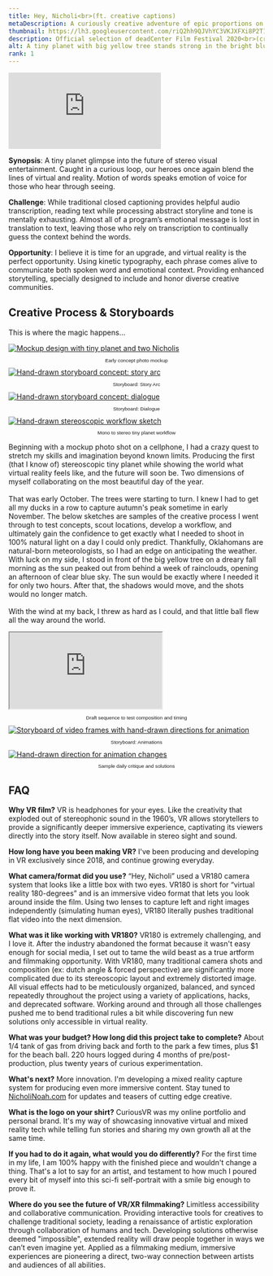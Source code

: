 ```yaml
---
title: Hey, Nicholi<br>(ft. creative captions)
metaDescription: A curiously creative adventure of epic proportions on the tiniest of tiny planets
thumbnail: https://lh3.googleusercontent.com/riQ2hh9QJVhYC3VKJXFXi8P2T14JsKx5HrUUfbFpSqA3mhkG9YzONTBbeVDt4H9DPAZ8o9pIfDU0-KOYuiaJPaJO2ugpXZhis4q1z8ZO1zMRPJJ5AEHD4fov2obpwSuig_W3xebmVw=w2400
description: Official selection of deadCenter Film Festival 2020<br>(cross your eyes to view in 3D)
alt: A tiny planet with big yellow tree stands strong in the bright blue sky. Our hero, Nicholi, stands on the planet giving an enthusiastic thumbs up to a giant Nicholi watching over the tiny explorer, also with an enthusiastic thumbs up and big smile.
rank: 1
---
```


<iframe
  class="video"
  src="https://www.youtube.com/embed/ikTx-05dJ7M"
  frameborder="0"
  allow="accelerometer; autoplay; encrypted-media; gyroscope;"
  allowfullscreen></iframe>


<!-- <iframe src="https://www.youtube.com/embed/ikTx-05dJ7M" class="youtube-iframe"></iframe> -->


**Synopsis**: A tiny planet glimpse into the future of stereo visual entertainment. Caught in a curious loop, our heroes once again blend the lines of virtual and reality. Motion of words speaks emotion of voice for those who hear through seeing.

**Challenge**: While traditional closed captioning provides helpful audio transcription, reading text while processing abstract storyline and tone is mentally exhausting. Almost all of a program’s emotional message is lost in translation to text, leaving those who rely on transcription to continually guess the context behind the words.

**Opportunity**: I believe it is time for an upgrade, and virtual reality is the perfect opportunity. Using kinetic typography, each phrase comes alive to communicate both spoken word and emotional context. Providing enhanced storytelling, specially designed to include and honor diverse creative communities.


## **Creative Process & Storyboards**
This is where the magic happens...
<div class="row">
  <div class="col-md-3">
    <a href= "https://lh3.googleusercontent.com/liZZGdEzPuqY99PD0NsuBiWS_qAJS-x6KYAURn5X7sBs0u5zXvIHHSfIw8AKeV1hM4_WSgJ0mtqL0xNRoGdxSbeWSglIa2_h6UMxbFcimHrSGJy0Sk_qd2pLfwP83FspdtjvFUG5gQ=w2400">
      <img src="https://lh3.googleusercontent.com/liZZGdEzPuqY99PD0NsuBiWS_qAJS-x6KYAURn5X7sBs0u5zXvIHHSfIw8AKeV1hM4_WSgJ0mtqL0xNRoGdxSbeWSglIa2_h6UMxbFcimHrSGJy0Sk_qd2pLfwP83FspdtjvFUG5gQ=w2400" alt="Mockup design with tiny planet and two Nicholis">
      </img>
    </a>
    <p style="font-family: arial; font-size: .7em; text-align: center">Early concept photo mockup</p>
  </div>

  <div class="col-md-3">
   <a href= "https://lh3.googleusercontent.com/ew98g6CxTYe6onS84O-4yZPRZ5AJdq7PZ04TriS77jFcPNvEBzwE7pFa0sDakEhoSq0scYdrgl8zeo-zhaLhkW0Bgyv5gL-0T34hD-BC9P8FZEo-voxfvIPQhl6xMmEZDMU-U6WHnQ=w2400">
      <img src="https://lh3.googleusercontent.com/ew98g6CxTYe6onS84O-4yZPRZ5AJdq7PZ04TriS77jFcPNvEBzwE7pFa0sDakEhoSq0scYdrgl8zeo-zhaLhkW0Bgyv5gL-0T34hD-BC9P8FZEo-voxfvIPQhl6xMmEZDMU-U6WHnQ=w2400" alt="Hand-drawn storyboard concept: story arc">
      </img>
    </a>
    <p style="font-family: arial; font-size: .7em; text-align: center">Storyboard: Story Arc</p>
  </div>

  <div class="col-md-3">
    <a href= "https://lh3.googleusercontent.com/7G0qHZAW-i5OxUQuorclOm5F967BCsN-r3kgjU7ciAfeFFPD2HavTUdA7F-dTmQJzLS_NU2NCLXNlvWGxkoRDrDpFjTNzmq2woub8I9ejnkuN17tX5D-OJMcUQrPHDl6I4XWdhxETQ=w2400">
      <img src="https://lh3.googleusercontent.com/7G0qHZAW-i5OxUQuorclOm5F967BCsN-r3kgjU7ciAfeFFPD2HavTUdA7F-dTmQJzLS_NU2NCLXNlvWGxkoRDrDpFjTNzmq2woub8I9ejnkuN17tX5D-OJMcUQrPHDl6I4XWdhxETQ=w2400" alt="Hand-drawn storyboard concept: dialogue">
      </img>
    </a>
    <p style="font-family: arial; font-size: .7em; text-align: center">Storyboard: Dialogue</p>
  </div>

  <div class="col-md-3">
    <a href= "https://lh3.googleusercontent.com/JHii8NgANCSCSxcD-TYD_vrPEjMZFxEsUm_zEQMioLFXbTocETwGkoyOzst1NoaCcf2xiXdnIg4prmRj70Mo_y3YGud0mKQY84yllhqr81btSbsUybJl0-mO7tnwkA3lmFZnW-Wvrw=w2400">
      <img src="https://lh3.googleusercontent.com/JHii8NgANCSCSxcD-TYD_vrPEjMZFxEsUm_zEQMioLFXbTocETwGkoyOzst1NoaCcf2xiXdnIg4prmRj70Mo_y3YGud0mKQY84yllhqr81btSbsUybJl0-mO7tnwkA3lmFZnW-Wvrw=w2400" alt="Hand-drawn stereoscopic workflow sketch">
      </img>
    </a>
    <p style="font-family: arial; font-size: .7em; text-align: center">Mono to stereo tiny planet workflow</p>
  </div>
</div>

Beginning with a mockup photo shot on a cellphone, I had a crazy quest to stretch my skills and imagination beyond known limits. Producing the first (that I know of) stereoscopic tiny planet while showing the world what virtual reality feels like, and the future will soon be. Two dimensions of myself collaborating on the most beautiful day of the year.\
\
That was early October. The trees were starting to turn. I knew I had to get all my ducks in a row to capture autumn's peak sometime in early November. The below sketches are samples of the creative process I went through to test concepts, scout locations, develop a workflow, and ultimately gain the confidence to get exactly what I needed to shoot in 100% natural light on a day I could only predict. Thankfully, Oklahomans are natural-born meteorologists, so I had an edge on anticipating the weather. With luck on my side, I stood in front of the big yellow tree on a dreary fall morning as the sun peaked out from behind a week of rainclouds, opening an afternoon of clear blue sky. The sun would be exactly where I needed it for only two hours. After that, the shadows would move, and the shots would no longer match.\
\
With the wind at my back, I threw as hard as I could, and that little ball flew all the way around the world.

<div class="row">
  <div class="col-md-6">
    <iframe src="https://www.youtube.com/embed/BkyI5q8EkQQ" class="youtube-iframe"></iframe>
    <p style="font-family: arial; font-size: .7em; text-align: center">Draft sequence to test composition and timing</p>
  </div>

  <div class="col-md-3">
   <a href= "https://lh3.googleusercontent.com/s6qZkuTJOgg46ivrM-osBK9IpcJzPP71GH9vQHRBGTR676BVXm_eCiNABY_ydwyDYsO2U8iu-Wt_eLIFNuFIskP4GtvRYbs4vyn5QdwC8nWYsSNFCPgSJdJ01khjOCdZA4MJ0d_rwQ=w2400">
    <img src="https://lh3.googleusercontent.com/s6qZkuTJOgg46ivrM-osBK9IpcJzPP71GH9vQHRBGTR676BVXm_eCiNABY_ydwyDYsO2U8iu-Wt_eLIFNuFIskP4GtvRYbs4vyn5QdwC8nWYsSNFCPgSJdJ01khjOCdZA4MJ0d_rwQ=w2400" alt="Storyboard of video frames with hand-drawn directions for animation">
    </img>
    </a>
    <p style="font-family: arial; font-size: .7em; text-align: center">Storyboard: Animations</p>
  </div>

  <div class="col-md-3">
    <a href= "https://lh3.googleusercontent.com/4x8jiRTgb4-y-fsQC61CrUQ2_kBk8WWF70l-jcaaueeqXlQkrHy5nGGgpkcfLXYxCc2lYKEdIw7VgobcQbokp7E9PbW3tJ9uou6WQCR0kGrqaAiA_YfH8OccXFvEoT5KQ2UIHnPEkQ=w2400">
      <img src="https://lh3.googleusercontent.com/4x8jiRTgb4-y-fsQC61CrUQ2_kBk8WWF70l-jcaaueeqXlQkrHy5nGGgpkcfLXYxCc2lYKEdIw7VgobcQbokp7E9PbW3tJ9uou6WQCR0kGrqaAiA_YfH8OccXFvEoT5KQ2UIHnPEkQ=w2400" alt="Hand-drawn direction for animation changes">
      </img>
    </a>
    <p style="font-family: arial; font-size: .7em; text-align: center">Sample daily critique and solutions</p>
  </div>
</div>

## **FAQ**
**Why VR film?**
VR is headphones for your eyes. Like the creativity that exploded out of stereophonic sound in the 1960’s, VR allows storytellers to provide a significantly deeper immersive experience, captivating its viewers directly into the story itself. Now available in stereo sight and sound.

**How long have you been making VR?**
I've been producing and developing in VR exclusively since 2018, and continue growing everyday.

**What camera/format did you use?**
“Hey, Nicholi” used a VR180 camera system that looks like a little box with two eyes. VR180 is short for “virtual reality 180-degrees” and is an immersive video format that lets you look around inside the film. Using two lenses to capture left and right images independently (simulating human eyes), VR180 literally pushes traditional flat video into the next dimension.

**What was it like working with VR180?**
VR180 is extremely challenging, and I love it. After the industry abandoned the format because it wasn't easy enough for social media, I set out to tame the wild beast as a true artform and filmmaking opportunity. With VR180, many traditional camera shots and composition (ex: dutch angle & forced perspective) are significantly more complicated due to its stereoscopic layout and extremely distorted image. All visual effects had to be meticulously organized, balanced, and synced repeatedly throughout the project using a variety of applications, hacks, and deprecated software. Working around and through all those challenges pushed me to bend traditional rules a bit while discovering fun new solutions only accessible in virtual reality.

**What was your budget? How long did this project take to complete?**
About 1/4 tank of gas from driving back and forth to the park a few times, plus $1 for the beach ball. 220 hours logged during 4 months of pre/post-production, plus twenty years of curious experimentation.

**What's next?**
More innovation. I'm developing a mixed reality capture system for producing even more immersive content. Stay tuned to [NicholiNoah.com](https://nicholinoah.com/virtual-reality) for updates and teasers of cutting edge creative.

**What is the logo on your shirt?**
CuriousVR was my online portfolio and personal brand. It's my way of showcasing innovative virtual and mixed reality tech while telling fun stories and sharing my own growth all at the same time.

**If you had to do it again, what would you do differently?**
For the first time in my life, I am 100% happy with the finished piece and wouldn't change a thing. That's a lot to say for an artist, and testament to how much I poured every bit of myself into this sci-fi self-portrait with a smile big enough to prove it.

**Where do you see the future of VR/XR filmmaking?**
Limitless accessibility and collaborative communication. Providing interactive tools for creatives to challenge traditional society, leading a renaissance of artistic exploration through collaboration of humans and tech. Developing solutions otherwise deemed "impossible", extended reality will draw people together in ways we can’t even imagine yet. Applied as a filmmaking medium, immersive experiences are pioneering a direct, two-way connection between artists and audiences of all abilities.